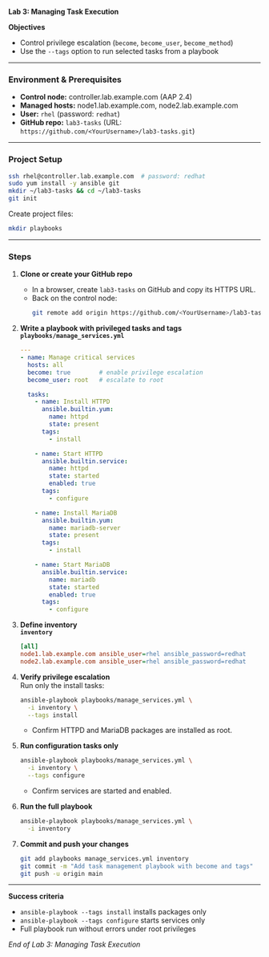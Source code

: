 **Lab 3: Managing Task Execution**

**Objectives**

- Control privilege escalation (`become`, `become_user`, `become_method`)
- Use the `--tags` option to run selected tasks from a playbook

---

### Environment & Prerequisites

- **Control node:** controller.lab.example.com (AAP 2.4)
- **Managed hosts:** node1.lab.example.com, node2.lab.example.com
- **User:** `rhel` (password: `redhat`)
- **GitHub repo:** `lab3-tasks` (URL: `https://github.com/<YourUsername>/lab3-tasks.git`)

---

### Project Setup

```bash
ssh rhel@controller.lab.example.com  # password: redhat
sudo yum install -y ansible git
mkdir ~/lab3-tasks && cd ~/lab3-tasks
git init
```  

Create project files:

```bash
mkdir playbooks
```

---

### Steps

1. **Clone or create your GitHub repo**  
   - In a browser, create `lab3-tasks` on GitHub and copy its HTTPS URL.
   - Back on the control node:
     ```bash
     git remote add origin https://github.com/<YourUsername>/lab3-tasks.git
     ```

2. **Write a playbook with privileged tasks and tags**  
   **`playbooks/manage_services.yml`**
   ```yaml
   ---
   - name: Manage critical services
     hosts: all
     become: true        # enable privilege escalation
     become_user: root   # escalate to root

     tasks:
       - name: Install HTTPD
         ansible.builtin.yum:
           name: httpd
           state: present
         tags:
           - install

       - name: Start HTTPD
         ansible.builtin.service:
           name: httpd
           state: started
           enabled: true
         tags:
           - configure

       - name: Install MariaDB
         ansible.builtin.yum:
           name: mariadb-server
           state: present
         tags:
           - install

       - name: Start MariaDB
         ansible.builtin.service:
           name: mariadb
           state: started
           enabled: true
         tags:
           - configure
   ```

3. **Define inventory**  
   **`inventory`**
   ```ini
   [all]
   node1.lab.example.com ansible_user=rhel ansible_password=redhat
   node2.lab.example.com ansible_user=rhel ansible_password=redhat
   ```

4. **Verify privilege escalation**  
   Run only the install tasks:
   ```bash
   ansible-playbook playbooks/manage_services.yml \
     -i inventory \
     --tags install
   ```
   - Confirm HTTPD and MariaDB packages are installed as root.

5. **Run configuration tasks only**  
   ```bash
   ansible-playbook playbooks/manage_services.yml \
     -i inventory \
     --tags configure
   ```
   - Confirm services are started and enabled.

6. **Run the full playbook**  
   ```bash
   ansible-playbook playbooks/manage_services.yml \
     -i inventory
   ```

7. **Commit and push your changes**  
   ```bash
   git add playbooks manage_services.yml inventory
   git commit -m "Add task management playbook with become and tags"
   git push -u origin main
   ```

---

**Success criteria**

- `ansible-playbook --tags install` installs packages only
- `ansible-playbook --tags configure` starts services only
- Full playbook run without errors under root privileges

*End of Lab 3: Managing Task Execution*
